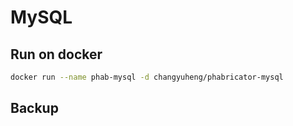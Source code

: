 # MySQL

## Run on docker

```sh
docker run --name phab-mysql -d changyuheng/phabricator-mysql
```

## Backup

